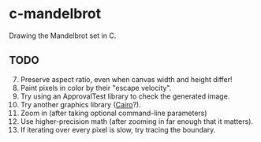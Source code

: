 # c-mandelbrot

Drawing the Mandelbrot set in C.

## TODO

7. Preserve aspect ratio, even when canvas width and height differ!
7. Paint pixels in color by their "escape velocity".
7. Try using an ApprovalTest library to check the generated image.
7. Try another graphics library
   ([Cairo](https://www.cairographics.org/FAQ/#minimal_C_program)?).
7. Zoom in (after taking optional command-line parameters)
7. Use higher-precision math (after zooming in far enough that it matters).
7. If iterating over every pixel is slow, try tracing the boundary.
